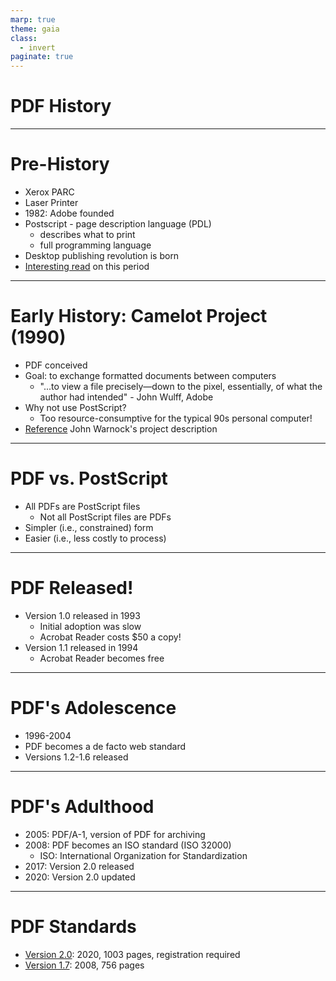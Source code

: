 ```yaml
---
marp: true
theme: gaia
class:
  - invert
paginate: true
---
```

<!-- _class: lead -->
# PDF History

---
# Pre-History
* Xerox PARC
* Laser Printer
* 1982: Adobe founded 
* Postscript - page description language (PDL)
    * describes what to print
    * full programming language
* Desktop publishing revolution is born
* [Interesting read](https://computerhistory.org/blog/postscript-a-digital-printing-press/) on this period
---
# Early History: Camelot Project (1990)
* PDF conceived
* Goal: to exchange formatted documents between computers
   * "...to view a file precisely—down to the pixel, essentially, of what the author had intended" - John Wulff, Adobe
* Why not use PostScript?
   * Too resource-consumptive for the typical 90s personal computer!
* [Reference](https://www.pdfa.org/norm-refs/warnock_camelot.pdf) John Warnock's project description

---
# PDF vs. PostScript
* All PDFs are PostScript files
   * Not all PostScript files are PDFs
* Simpler (i.e., constrained) form
* Easier (i.e., less costly to process)
---
# PDF Released!
* Version 1.0 released in 1993
  * Initial adoption was slow
  * Acrobat Reader costs $50 a copy!
* Version 1.1 released in 1994 
  * Acrobat Reader becomes free
---
# PDF's Adolescence
* 1996-2004 
* PDF becomes a de facto web standard
* Versions 1.2-1.6 released
---
# PDF's Adulthood
* 2005: PDF/A-1, version of PDF for archiving
* 2008: PDF becomes an ISO standard (ISO 32000)
   * ISO: International Organization for Standardization
* 2017: Version 2.0 released
* 2020: Version 2.0 updated
---
# PDF Standards
* [Version 2.0](https://pdfa.org/sponsored-standards/): 2020, 1003 pages, registration required
* [Version 1.7](https://opensource.adobe.com/dc-acrobat-sdk-docs/pdfstandards/PDF32000_2008.pdf): 2008, 756 pages
  

